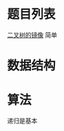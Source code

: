 # 题目列表

[二叉树的镜像](https://leetcode-cn.com/problems/er-cha-shu-de-jing-xiang-lcof/) 简单

# 数据结构

# 算法

递归是基本